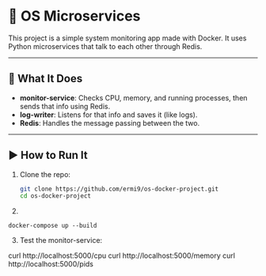 # 🐳 OS Microservices

This project is a simple system monitoring app made with Docker. It uses Python microservices that talk to each other through Redis.

---

## 🔧 What It Does

- **monitor-service**: Checks CPU, memory, and running processes, then sends that info using Redis.
- **log-writer**: Listens for that info and saves it (like logs).
- **Redis**: Handles the message passing between the two.

---

## ▶️ How to Run It

1. Clone the repo:
   ```bash
   git clone https://github.com/ermi9/os-docker-project.git
   cd os-docker-project
   
2.
```
docker-compose up --build
```
3. Test the monitor-service:

curl http://localhost:5000/cpu
curl http://localhost:5000/memory
curl http://localhost:5000/pids


